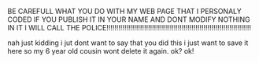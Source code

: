 BE CAREFULL WHAT YOU DO WITH MY 
WEB PAGE THAT I PERSONALY CODED
IF YOU PUBLISH IT IN YOUR NAME AND 
DONT MODIFY NOTHING IN IT I WILL 
CALL THE POLICE!!!!!!!!!!!!!!!!!!!!!!!!!!!!!!!!!!!!!!!!!!!!!!!!!!!!!!!!!!!!!!!!!!!!!!!!!

nah just kidding i jut dont want to say that you did this
i just want to save it here so my 6 year old cousin wont
delete it again. ok? ok!

